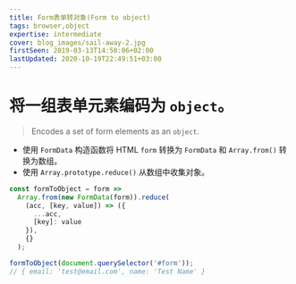 ```yaml
---
title: Form表单转对象(Form to object)
tags: browser,object
expertise: intermediate
cover: blog_images/sail-away-2.jpg
firstSeen: 2019-03-13T14:50:06+02:00
lastUpdated: 2020-10-19T22:49:51+03:00
---
```


# 将一组表单元素编码为 `object`。
> Encodes a set of form elements as an `object`.

- 使用 `FormData` 构造函数将 HTML `form` 转换为 `FormData` 和 `Array.from()` 转换为数组。
- 使用 `Array.prototype.reduce()` 从数组中收集对象。

```js
const formToObject = form =>
  Array.from(new FormData(form)).reduce(
    (acc, [key, value]) => ({
      ...acc,
      [key]: value
    }),
    {}
  );
```

```js
formToObject(document.querySelector('#form'));
// { email: 'test@email.com', name: 'Test Name' }
```
